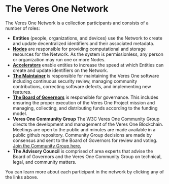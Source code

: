 # The Veres One Network

The Veres One Network is a collection participants and consists of a number of
roles:

* **Entities** (people, organizations, and devices) use the Network to create
  and update decentralized identifiers and their associated metadata.
* **[Nodes](nodes.md)** are responsible for providing computational and
  storage resources for the Network. As the system is permissionless, any
  person or organization may run one or more Nodes.
* **[Accelerators](accelerators.md)** enable entities to increase the speed
  at which Entities can create and update identifiers on the Network.
* **[The Maintainer](maintainer.md)** is responsible for maintaining the
  Veres One software including continuous security review, managing community
  contributions, correcting software defects, and implementing new features.
* **[The Board of Governors](governors.md)** is responsible for governance.
  This includes ensuring the proper execution of the Veres One Project
  mission and managing, collecting, and distributing funds according to
  the funding model.
* **Veres One Community Group** The W3C Veres One Community Group directs
  the development and management of the Veres One Blockchain. Meetings are
  open to the public and minutes are made available in a public github
  repository. Community Group decisions are made by consensus and sent to the
  Board of Governors for review and
  voting. [Join the Community Group here.](https://www.w3.org/community/veres-one/)
* **The Advisory Council** is comprised of area experts that advise the Board
  of Governors and the Veres One Community Group on technical, legal, and
  community matters.

You can learn more about each participant in the network by clicking any of
the links above.
